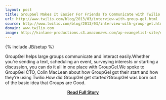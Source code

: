 ```yaml
---
layout: post
title: GroupGel Makes It Easier For Friends To Communicate with Twilio SMS
url: http://www.twilio.com/blog/2013/03/interview-with-group-gel.html
source: http://www.twilio.com/blog/2013/03/interview-with-group-gel.html
domain: www.twilio.com
image: http://kinlane-productions.s3.amazonaws.com/ap-evangelist-site/curated/screenshots/9352_api500_com.png
---
```

{% include JB/setup %}<p>GroupGel helps large groups communicate and interact easily.Whether you’re sending a text, scheduling an event, surveying interests or starting a discussion, you can do it all in one place with GroupGel.We spoke to GroupGel CTO, Colin MacLean about how GroupGel got their start and how they’re using Twilio.How did GroupGel get started?GroupGel was born out of the basic idea that Groups are Good.</p>
<center><p><a href="http://www.twilio.com/blog/2013/03/interview-with-group-gel.html" style='padding:25px; font-sze:18px; font-weight: bold;'>Read Full Story</a></p></center>
